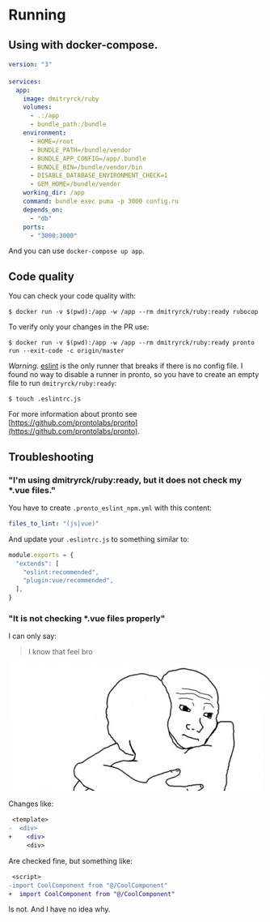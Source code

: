 # Running

## Using with docker-compose.

```yaml
version: "3"

services:
  app:
    image: dmitryrck/ruby
    volumes:
      - .:/app
      - bundle_path:/bundle
    environment:
      - HOME=/root
      - BUNDLE_PATH=/bundle/vendor
      - BUNDLE_APP_CONFIG=/app/.bundle
      - BUNDLE_BIN=/bundle/vendor/bin
      - DISABLE_DATABASE_ENVIRONMENT_CHECK=1
      - GEM_HOME=/bundle/vendor
    working_dir: /app
    command: bundle exec puma -p 3000 config.ru
    depends_on:
      - "db"
    ports:
      - "3000:3000"
```

And you can use `docker-compose up app`.

## Code quality

You can check your code quality with:

```terminal
$ docker run -v $(pwd):/app -w /app --rm dmitryrck/ruby:ready rubocop
```

To verify only your changes in the PR use:

```terminal
$ docker run -v $(pwd):/app -w /app --rm dmitryrck/ruby:ready pronto run --exit-code -c origin/master
```

*Warning*. [eslint](https://eslint.org) is the only runner that breaks if there is no config file. I found no way to disable a runner in pronto, so you have to create an empty file to run `dmitryrck/ruby:ready`:

```terminal
$ touch .eslintrc.js
```

For more information about pronto see [https://github.com/prontolabs/pronto](https://github.com/prontolabs/pronto).

## Troubleshooting

### "I'm using dmitryrck/ruby:ready, but it does not check my *.vue files."

You have to create `.pronto_eslint_npm.yml` with this content:

```yaml
files_to_lint: "(js|vue)"
```

And update your `.eslintrc.js` to something similar to:

```javascript
module.exports = {
  "extends": [
    "eslint:recommended",
    "plugin:vue/recommended",
  ],
}
```

### "It is not checking *.vue files properly"

I can only say:

> I know that feel bro

![](I-know-that-feeling-bro.jpg)

Changes like:

```diff
 <template>
-  <div>
+    <div>
     <div>
```

Are checked fine, but something like:

```diff
 <script>
-import CoolComponent from "@/CoolComponent"
+  import CoolComponent from "@/CoolComponent"
```

Is not. And I have no idea why.
